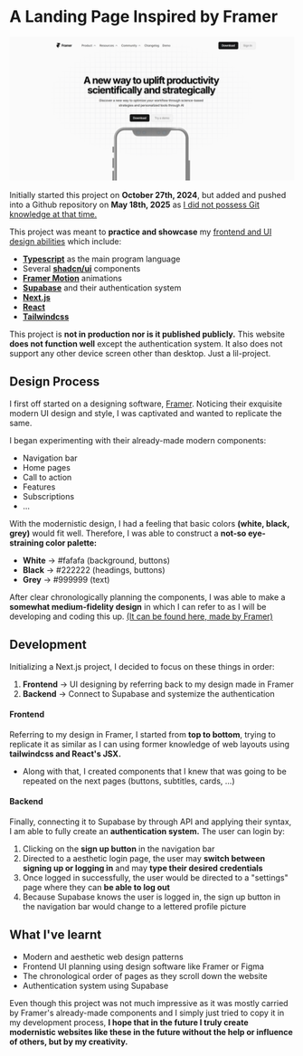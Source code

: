 # A Landing Page Inspired by Framer

![alt text](/assets/image.png)

Initially started this project on **October 27th, 2024**, but added and pushed into a Github repository on **May 18th, 2025** as <u>I did not possess Git knowledge at that time.</u>

This project was meant to **practice and showcase** my <u>frontend and UI design abilities</u> which include:
- [**Typescript**](https://www.typescriptlang.org/) as the main program language
- Several [**shadcn/ui**](https://ui.shadcn.com/) components
- [**Framer Motion**](https://motion.dev/) animations
- [**Supabase**](https://supabase.com/) and their authentication system
- [**Next.js**](https://nextjs.org/)
- [**React**](https://react.dev/)
- [**Tailwindcss**](https://tailwindcss.com/)

This project is **not in production nor is it published publicly.** This website **does not function well** except the authentication system. It also does not support any other device screen other than desktop. Just a lil-project.

## Design Process

I first off started on a designing software, [Framer](https://www.framer.com/?utm_source=google&utm_medium=adwords&utm_campaign=22230540905_171781588221&utm_content=746680677043_framer_e_c_g&gad_source=1&gad_campaignid=22230540905&gbraid=0AAAAAC3AKQVGO1pbmAFVgvrXr7Q7j0Mx0&gclid=Cj0KCQjwiqbBBhCAARIsAJSfZkZyEFn1mTFN-A4F_ds-4XRNs2lZdaTKeuCRXB1bQMc08NL0jKPQq4IaAjj-EALw_wcB). Noticing their exquisite modern UI design and style, I was captivated and wanted to replicate the same.

I began experimenting with their already-made modern components:
- Navigation bar
- Home pages
- Call to action
- Features
- Subscriptions
- ...

With the modernistic design, I had a feeling that basic colors **(white, black, grey)** would fit well. Therefore, I was able to construct a **not-so eye-straining color palette:**
- **White** → #fafafa (background, buttons)
- **Black** → #222222 (headings, buttons)
- **Grey** → #999999 (text)

After clear chronologically planning the components, I was able to make a **somewhat medium-fidelity design** in which I can refer to as I will be developing and coding this up. [(It can be found here, made by Framer)](https://framer-inspired-landing-page.framer.website/)

## Development

Initializing a Next.js project, I decided to focus on these things in order:
1. **Frontend** → UI designing by referring back to my design made in Framer
2. **Backend** → Connect to Supabase and systemize the authentication

#### **Frontend**
Referring to my design in Framer, I started from **top to bottom**, trying to replicate it as similar as I can using former knowledge of web layouts using **tailwindcss and React's JSX.**
- Along with that, I created components that I knew that was going to be repeated on the next pages (buttons, subtitles, cards, ...)

#### **Backend**
Finally, connecting it to Supabase by through API and applying their syntax, I am able to fully create an **authentication system.** The user can login by:
1. Clicking on the **sign up button** in the navigation bar
2. Directed to a aesthetic login page, the user may **switch between signing up or logging in** and may **type their desired credentials**
3. Once logged in successfully, the user would be directed to a "settings" page where they can **be able to log out**
4. Because Supabase knows the user is logged in, the sign up button in the navigation bar would change to a lettered profile picture

## What I've learnt
- Modern and aesthetic web design patterns
- Frontend UI planning using design software like Framer or Figma
- The chronological order of pages as they scroll down the website
- Authentication system using Supabase

Even though this project was not much impressive as it was mostly carried by Framer's already-made components and I simply just tried to copy it in my development process, **I hope that in the future I truly create modernistic websites like these in the future without the help or influence of others, but by my creativity.**
